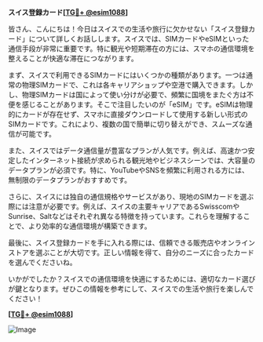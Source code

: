 **スイス登録カード[[TG💪+ @esim1088](https://t.me/s/esim1088)]**

皆さん、こんにちは！今日はスイスでの生活や旅行に欠かせない「スイス登録カード」について詳しくお話しします。スイスでは、SIMカードやeSIMといった通信手段が非常に重要です。特に観光や短期滞在の方には、スマホの通信環境を整えることが快適な滞在につながります。

まず、スイスで利用できるSIMカードにはいくつかの種類があります。一つは通常の物理SIMカードで、これは各キャリアショップや空港で購入できます。しかし、物理SIMカードは国によって使い分けが必要で、頻繁に国境をまたぐ方は不便を感じることがあります。そこで注目したいのが「eSIM」です。eSIMは物理的にカードが存在せず、スマホに直接ダウンロードして使用する新しい形式のSIMカードです。これにより、複数の国で簡単に切り替えができ、スムーズな通信が可能です。

また、スイスではデータ通信量が豊富なプランが人気です。例えば、高速かつ安定したインターネット接続が求められる観光地やビジネスシーンでは、大容量のデータプランが必須です。特に、YouTubeやSNSを頻繁に利用される方には、無制限のデータプランがおすすめです。

さらに、スイスには独自の通信規格やサービスがあり、現地のSIMカードを選ぶ際には注意が必要です。例えば、スイスの主要キャリアであるSwisscomやSunrise、Saltなどはそれぞれ異なる特徴を持っています。これらを理解することで、より効率的な通信環境が構築できます。

最後に、スイス登録カードを手に入れる際には、信頼できる販売店やオンラインストアを選ぶことが大切です。正しい情報を得て、自分のニーズに合ったカードを選んでくださいね。

いかがでしたか？スイスでの通信環境を快適にするためには、適切なカード選びが鍵となります。ぜひこの情報を参考にして、スイスでの生活や旅行を楽しんでください！

**[[TG💪+ @esim1088](https://t.me/s/esim1088)]**

![Image](https://i.postimg.cc/Y0z9fWf4/image.png)